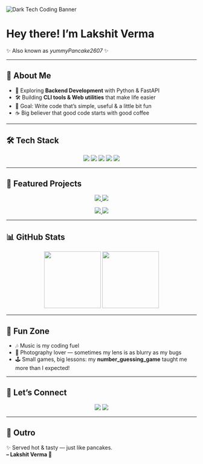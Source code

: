 <!-- Banner Image -->
![Dark Tech Coding Banner]([YOUR_IMAGE_URL_HERE](https://unsplash.com/photos/a-close-up-of-an-owl-in-the-dark-krZhg3LoLZ8))

# Hey there! I’m **Lakshit Verma**  
✨ Also known as *yummyPancake2607* ✨  

---

## 🧭 About Me

- 🌱 Exploring **Backend Development** with Python & FastAPI  
- 🛠 Building **CLI tools & Web utilities** that make life easier  
- 🎯 Goal: Write code that’s simple, useful & a little bit fun  
- ☕ Big believer that good code starts with good coffee  

---

## 🛠 Tech Stack

<p align="center">
<img src="https://img.shields.io/badge/Python-3776AB?style=for-the-badge&logo=python&logoColor=white"/>  
<img src="https://img.shields.io/badge/FastAPI-009688?style=for-the-badge&logo=fastapi&logoColor=white"/>  
<img src="https://img.shields.io/badge/Git-F05032?style=for-the-badge&logo=git&logoColor=white"/>  
<img src="https://img.shields.io/badge/GitHub-181717?style=for-the-badge&logo=github&logoColor=white"/>  
<img src="https://img.shields.io/badge/C++-00599C?style=for-the-badge&logo=cplusplus&logoColor=white"/>  
</p>

---

## 🚀 Featured Projects

<p align="center">
<a href="https://github.com/yummyPancake2607/todo_cli">
  <img src="https://github-readme-stats.vercel.app/api/pin/?username=yummyPancake2607&repo=todo_cli&theme=tokyonight" />
</a>
<a href="https://github.com/yummyPancake2607/expense_tracker">
  <img src="https://github-readme-stats.vercel.app/api/pin/?username=yummyPancake2607&repo=expense_tracker&theme=tokyonight" />
</a>
</p>

<p align="center">
<a href="https://github.com/yummyPancake2607/github_cli">
  <img src="https://github-readme-stats.vercel.app/api/pin/?username=yummyPancake2607&repo=github_cli&theme=tokyonight" />
</a>
<a href="https://github.com/yummyPancake2607/web_expense_tracker">
  <img src="https://github-readme-stats.vercel.app/api/pin/?username=yummyPancake2607&repo=web_expense_tracker&theme=tokyonight" />
</a>
</p>

---

## 📊 GitHub Stats

<p align="center">
<img src="https://github-readme-stats.vercel.app/api?username=yummyPancake2607&show_icons=true&theme=tokyonight" height="150"/>
<img src="https://github-readme-streak-stats.herokuapp.com/?user=yummyPancake2607&theme=tokyonight" height="150"/>
</p>

---

## 🌈 Fun Zone

- 🎶 Music is my coding fuel  
- 📸 Photography lover — sometimes my lens is as blurry as my bugs  
- 🕹 Small games, big lessons: my **number_guessing_game** taught me more than I expected!  

---

## 💬 Let’s Connect

<p align="center">
<a href="https://www.linkedin.com/in/lakshit-verma-933a56379/"><img src="https://img.shields.io/badge/LinkedIn-0077B5?style=for-the-badge&logo=linkedin&logoColor=white"/></a>
<a href="https://www.instagram.com/lakshit_verma_10/"><img src="https://img.shields.io/badge/Instagram-E4405F?style=for-the-badge&logo=instagram&logoColor=white"/></a>
</p>

---

## 🥞 Outro

✨ Served hot & tasty — just like pancakes.  
**– Lakshit Verma 🥞**
